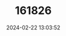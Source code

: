 ---
title: "161826"
category: "Lotus kunkelii"
draft: false
date: 2024-02-22 13:03:52
languages:
  Spanish; Castilian: ["Cuernecillo de Costa", "Hierbamuda", "Loto de Kunkel", "Yerbamuda de Jinámar"]
---